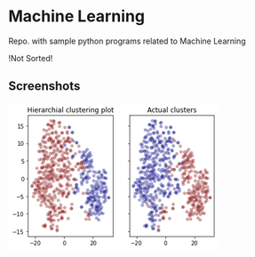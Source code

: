 # Machine Learning

Repo. with sample python programs related to Machine Learning

!Not Sorted!

## Screenshots

![App Screenshot](./src/output.png)
